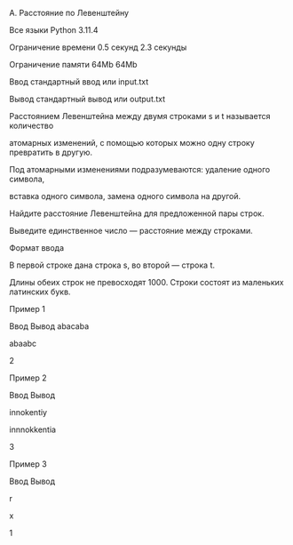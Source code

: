 A. Расстояние по Левенштейну

Все языки	Python 3.11.4

Ограничение времени	0.5 секунд	2.3 секунды

Ограничение памяти	64Mb	64Mb

Ввод	стандартный ввод или input.txt

Вывод	стандартный вывод или output.txt

Расстоянием Левенштейна между двумя строками s и t называется количество 

атомарных изменений, с помощью которых можно одну строку превратить в другую. 

Под атомарными изменениями подразумеваются: удаление одного символа, 

вставка одного символа, замена одного символа на другой.

Найдите расстояние Левенштейна для предложенной пары строк.

Выведите единственное число — расстояние между строками.

Формат ввода

В первой строке дана строка s, во второй — строка t. 

Длины обеих строк не превосходят 1000. Строки состоят из маленьких латинских букв.

Пример 1

Ввод	Вывод
abacaba

abaabc

2

Пример 2

Ввод	Вывод

innokentiy

innnokkentia

3

Пример 3

Ввод	Вывод

r

x

1
